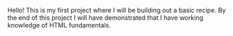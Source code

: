 Hello! This is my first project where I will be
building out a basic recipe. By the end of this project
I will have demonstrated that I have working knowledge of 
HTML fundamentals.